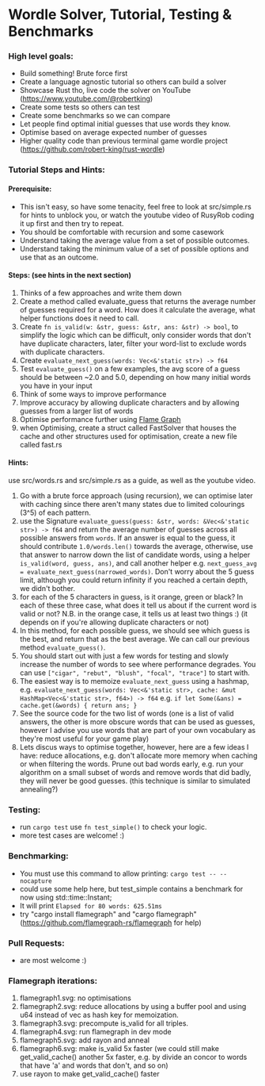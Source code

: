 # Wordle Solver, Tutorial, Testing & Benchmarks

### High level goals:
- Build something! Brute force first
- Create a language agnostic tutorial so others can build a solver
- Showcase Rust tho, live code the solver on YouTube (https://www.youtube.com/@robertking)
- Create some tests so others can test
- Create some benchmarks so we can compare
- Let people find optimal initial guesses that use words they know.
- Optimise based on average expected number of guesses
- Higher quality code than previous terminal game wordle project (https://github.com/robert-king/rust-wordle)

### Tutorial Steps and Hints:

#### Prerequisite:
- This isn't easy, so have some tenacity, feel free to look at src/simple.rs for hints to unblock you, or watch the youtube video of RusyRob coding it up first and then try to repeat.
- You should be comfortable with recursion and some casework
- Understand taking the average value from a set of possible outcomes.
- Understand taking the minimum value of a set of possible options and use that as an outcome.

#### Steps: (see hints in the next section)
1) Thinks of a few approaches and write them down
2) Create a method called evaluate_guess that returns the average number of guesses required for a word. How does it calculate the average, what helper functions does it need to call.
3) Create `fn is_valid(w: &str, guess: &str, ans: &str) -> bool`, to simplify the logic which can be difficult, only consider words that don't have duplicate characters, later, filter your word-list to exclude words with duplicate characters.
4) Create `evaluate_next_guess(words: Vec<&'static str>) -> f64` 
5) Test `evaluate_guess()` on a few examples, the avg score of a guess should be between ~2.0 and 5.0, depending on how many initial words you have in your input
6) Think of some ways to improve performance
7) Improve accuracy by allowing duplicate characters and by allowing guesses from a larger list of words
8) Optimise performance further using [Flame Graph](https://github.com/flamegraph-rs/flamegraph)
9) when Optimising, create a struct called FastSolver that houses the cache and other structures used for optimisation, create a new file called fast.rs

#### Hints:
use src/words.rs and src/simple.rs as a guide, as well as the youtube video.

1) Go with a brute force approach (using recursion), we can optimise later with caching since there aren't many states due to limited colourings (3^5) of each pattern.
2) use the Signature `evaluate_guess(guess: &str, words: &Vec<&'static str>) -> f64` and return the average number of guesses across all possible answers from `words`. If an answer is equal to the guess, it should contribute `1.0/words.len()` towards the average, otherwise, use that answer to narrow down the list of candidate words, using a helper `is_valid(word, guess, ans)`, and call another helper e.g. `next_guess_avg = evaluate_next_guess(narrowed_words)`. Don't worry about the 5 guess limit, although you could return infinity if you reached a certain depth, we didn't bother.
3) for each of the 5 characters in guess, is it orange, green or black? In each of these three case, what does it tell us about if the current word is valid or not? N.B. in the orange case, it tells us at least two things :) (it depends on if you're allowing duplicate characters or not) 
4) In this method, for each possible guess, we should see which guess is the best, and return that as the best average. We can call our previous method `evaluate_guess()`.
5) You should start out with just a few words for testing and slowly increase the number of words to see where performance degrades. You can use `["cigar", "rebut", "blush", "focal", "trace"]` to start with.
6) The easiest way is to memoize `evaluate_next_guess` using a hashmap, e.g. `evaluate_next_guess(words: Vec<&'static str>, cache: &mut HashMap<Vec<&'static str>, f64>) -> f64` e.g. `if let Some(&ans) = cache.get(&words) {
   return ans;
   }` 
7) See the source code for the two list of words (one is a list of valid answers, the other is more obscure words that can be used as guesses, however I advise you use words that are part of your own vocabulary as they're most useful for your game play)
8) Lets discus ways to optimise together, however, here are a few ideas I have: reduce allocations, e.g. don't allocate more memory when caching or when filtering the words. Prune out bad words early, e.g. run your algorithm on a small subset of words and remove words that did badly, they will never be good guesses. (this technique is similar to simulated annealing?) 

### Testing:
- run `cargo test` use `fn test_simple()` to check your logic.
- more test cases are welcome! :)

### Benchmarking:
- You must use this command to allow printing: `cargo test -- --nocapture`
- could use some help here, but test_simple contains a benchmark for now using std::time::Instant;
- It will print `Elapsed for 80 words: 625.51ms`
- try "cargo install flamegraph" and "cargo flamegraph" (https://github.com/flamegraph-rs/flamegraph for help)

### Pull Requests:
- are most welcome :)

### Flamegraph iterations:
1) flamegraph1.svg: no optimisations
2) flamegraph2.svg: reduce allocations by using a buffer pool and using u64 instead of vec<str> as hash key for memoization.
3) flamegraph3.svg: precompute is_valid for all triples.
4) flamegraph4.svg: run flamegraph in dev mode
5) flamegraph5.svg: add rayon and anneal
6) flamegraph6.svg: make is_valid 5x faster (we could still make get_valid_cache() another 5x faster, e.g. by divide an concor to words that have 'a' and words that don't, and so on)
7) use rayon to make get_valid_cache() faster